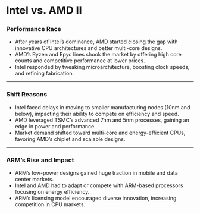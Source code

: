 # Intel vs. AMD II

### Performance Race

* After years of Intel’s dominance, AMD started closing the gap with innovative CPU architectures and better multi-core designs.
* AMD’s Ryzen and Epyc lines shook the market by offering high core counts and competitive performance at lower prices.
* Intel responded by tweaking microarchitecture, boosting clock speeds, and refining fabrication.

---

### Shift Reasons

* Intel faced delays in moving to smaller manufacturing nodes (10nm and below), impacting their ability to compete on efficiency and speed.
* AMD leveraged TSMC’s advanced 7nm and 5nm processes, gaining an edge in power and performance.
* Market demand shifted toward multi-core and energy-efficient CPUs, favoring AMD’s chiplet and scalable designs.

---

### ARM’s Rise and Impact

* ARM’s low-power designs gained huge traction in mobile and data center markets.
* Intel and AMD had to adapt or compete with ARM-based processors focusing on energy efficiency.
* ARM’s licensing model encouraged diverse innovation, increasing competition in CPU markets.
